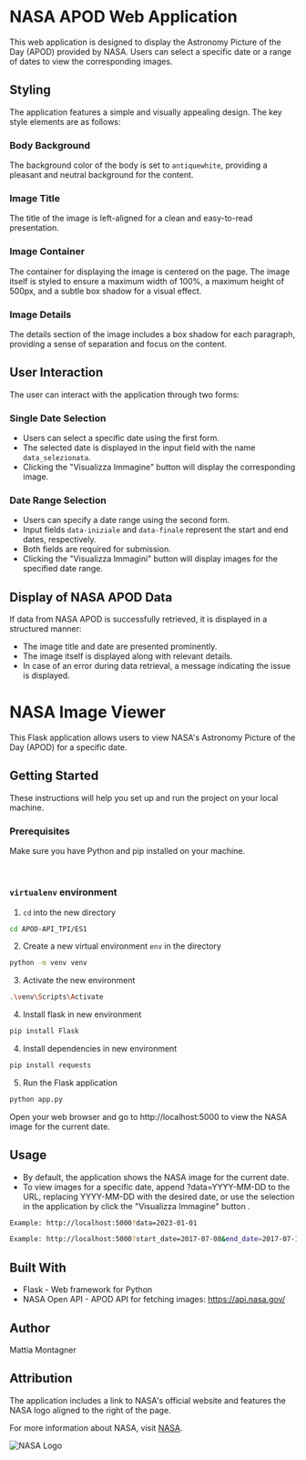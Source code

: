 
# NASA APOD Web Application

This web application is designed to display the Astronomy Picture of the Day (APOD) provided by NASA. Users can select a specific date or a range of dates to view the corresponding images.

## Styling

The application features a simple and visually appealing design. The key style elements are as follows:

### Body Background

The background color of the body is set to `antiquewhite`, providing a pleasant and neutral background for the content.

### Image Title

The title of the image is left-aligned for a clean and easy-to-read presentation.

### Image Container

The container for displaying the image is centered on the page. The image itself is styled to ensure a maximum width of 100%, a maximum height of 500px, and a subtle box shadow for a visual effect.

### Image Details

The details section of the image includes a box shadow for each paragraph, providing a sense of separation and focus on the content.

## User Interaction

The user can interact with the application through two forms:

### Single Date Selection

- Users can select a specific date using the first form.
- The selected date is displayed in the input field with the name `data_selezionata`.
- Clicking the "Visualizza Immagine" button will display the corresponding image.

### Date Range Selection

- Users can specify a date range using the second form.
- Input fields `data-iniziale` and `data-finale` represent the start and end dates, respectively.
- Both fields are required for submission.
- Clicking the "Visualizza Immagini" button will display images for the specified date range.

## Display of NASA APOD Data

If data from NASA APOD is successfully retrieved, it is displayed in a structured manner:

- The image title and date are presented prominently.
- The image itself is displayed along with relevant details.
- In case of an error during data retrieval, a message indicating the issue is displayed.




# NASA Image Viewer

This Flask application allows users to view NASA's Astronomy Picture of the Day (APOD) for a specific date.

## Getting Started

These instructions will help you set up and run the project on your local machine.

### Prerequisites

Make sure you have Python and pip installed on your machine.

&nbsp;
### `virtualenv` environment <a name="virtualenv"></a>

1. `cd` into the new directory
```bash
cd APOD-API_TPI/ES1
```
2. Create a new virtual environment `env` in the directory
```bash
python -m venv venv
```
3. Activate the new environment
```bash
.\venv\Scripts\Activate
```
4. Install flask in new environment
```bash
pip install Flask
```
4. Install dependencies in new environment
```bash
pip install requests
```
5. Run the Flask application
```bash
python app.py
```
Open your web browser and go to http://localhost:5000 to view the NASA image for the current date.

## Usage
- By default, the application shows the NASA image for the current date.
- To view images for a specific date, append ?data=YYYY-MM-DD to the URL, replacing YYYY-MM-DD with the desired date, or use the selection in the application by click the "Visualizza Immagine" button .
```bash
Example: http://localhost:5000?data=2023-01-01
```
```bash
Example: http://localhost:5000?start_date=2017-07-08&end_date=2017-07-10
```

## Built With
- Flask - Web framework for Python
- NASA Open API - APOD API for fetching images: https://api.nasa.gov/

## Author
Mattia Montagner

## Attribution

The application includes a link to NASA's official website and features the NASA logo aligned to the right of the page.

For more information about NASA, visit [NASA](https://www.nasa.gov).

![NASA Logo](https://www.nasa.gov/wp-content/themes/nasa/assets/images/nasa-logo.svg)